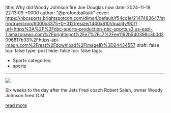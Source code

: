 title: Why did Woody Johnson fire Joe Douglas now
date: 2024-11-19 22:13:09 +0000
author: "@profootballtalk"
cover: https://nbcsports.brightspotcdn.com/dims4/default/f54cc1e/2147483647/strip/true/crop/6000x3375+0+312/resize/1440x810!/quality/90/?url=https%3A%2F%2Fnbc-sports-production-nbc-sports.s3.us-east-1.amazonaws.com%2Fbrightspot%2Fe7%2Fc7%2Fee1192b540398c3b0d2096817b33%2Fhttps-api-imagn.com%2Frest%2Fdownload%2FimageID%3D24434557
draft: false
top: false
type: post
hide: false
toc: false
tags:
  - Sports
categories:
  - sports
---

![](https://nbcsports.brightspotcdn.com/dims4/default/f54cc1e/2147483647/strip/true/crop/6000x3375+0+312/resize/1440x810!/quality/90/?url=https%3A%2F%2Fnbc-sports-production-nbc-sports.s3.us-east-1.amazonaws.com%2Fbrightspot%2Fe7%2Fc7%2Fee1192b540398c3b0d2096817b33%2Fhttps-api-imagn.com%2Frest%2Fdownload%2FimageID%3D24434557)

Six weeks to the day after the Jets fired coach Robert Saleh, owner Woody Johnson fired G.M.

[read more](https://www.nbcsports.com/nfl/profootballtalk/rumor-mill/news/why-did-woody-johnson-fire-joe-douglas-now)
